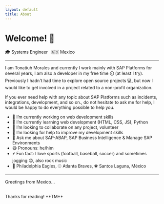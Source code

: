 ```yaml
---
layout: default
title: About
---
```

# Welcome! 👋

🎓 Systems Engineer &nbsp;&nbsp;🇲🇽 Mexico  

---  

I am Tonatiuh Morales and currently I work mainly with SAP Platforms for several years, I am also a developer in my free time ⏲️ (at least I try). Previously I hadn't had time to explore open source projects 💻, but now I would like to get involved in a project related to a non-profit organization.    

If you ever need help with any topic about SAP Platforms such as incidents, integrations, development, and so on., do not hesitate to ask me for help, I would be happy to do everything possible to help you.  

- 🔭 I’m currently working on web development skills
- 🌱 I’m currently learning web development (HTML, CSS, JS), Python
- 👯 I’m looking to collaborate on any project, volunteer
- 🤔 I’m looking for help to improve my development skills
- 💬 Ask me about SAP-ABAP, SAP Business Intelligence & Manage SAP Environments
- 😄 Pronouns: he/him
- ⚡ Fun fact: I love sports (football, baseball, soccer) and sometimes jogging 😊, also rock music
- 🏈 Philadelphia Eagles, ⚾ Atlanta Braves, ⚽ Santos Laguna, México  

---  

Greetings from Mexico...  

<br/>
Thanks for reading! **TM**